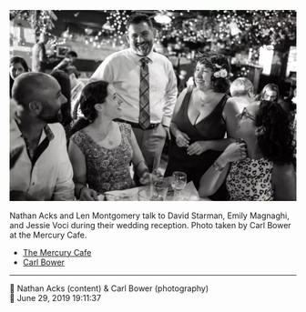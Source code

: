 ![Nathan Acks and Len Montgomery talk to David Starman, Emily Magnaghi, and Jessie Starman Voci](assets/8ed7b0c1fbe8708fba1c35b3090592a8.webp)

Nathan Acks and Len Montgomery talk to David Starman, Emily Magnaghi, and Jessie Voci during their wedding reception. Photo taken by Carl Bower at the Mercury Cafe.

* [The Mercury Cafe](http://mercurycafe.com)
* [Carl Bower](https://carlbowerphotos.com)

- - - -

<span aria-hidden="true">👥</span> Nathan Acks (content) & Carl Bower (photography)  
<span aria-hidden="true">📅</span> June 29, 2019 19:11:37
